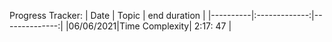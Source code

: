 Progress Tracker: 
| Date     |      Topic    |  end duration |
|----------|:-------------:|--------------:|
|06/06/2021|Time Complexity|    2:17: 47   |

